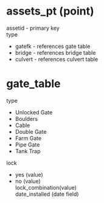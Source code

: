 assets_pt (point)
=================
assetid - primary key  
type  
* gatefk - references gate table  
* bridge - references bridge table  
* culvert - references culvert table  





gate_table  
==========
type  
*	Unlocked Gate  
*	Boulders  
*	Cable  
*	Double Gate  
* Farm Gate  
*	Pipe Gate  
*	Tank Trap  

lock  
* yes (value)  
* no (value)  
lock_combination(value)  
date_installed (date field)  


